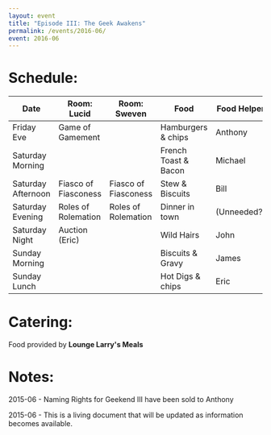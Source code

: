 ```yaml
---
layout: event
title: "Episode III: The Geek Awakens"
permalink: /events/2016-06/
event: 2016-06
---
```


# Schedule:

| Date               | Room: Lucid          | Room: Sweven         | Food                 | Food Helper |
|--------------------|----------------------|----------------------|----------------------|-------------|
| Friday Eve         | Game of Gamement     |                      | Hamburgers & chips   | Anthony     |
| Saturday Morning   |                      |                      | French Toast & Bacon | Michael     |
| Saturday Afternoon | Fiasco of Fiasconess | Fiasco of Fiasconess | Stew & Biscuits      | Bill        |
| Saturday Evening   | Roles of Rolemation  | Roles of Rolemation  | Dinner in town       | (Unneeded?) |
| Saturday Night     | Auction (Eric)       |                      | Wild Hairs           | John        |
| Sunday Morning     |                      |                      | Biscuits & Gravy     | James       |
| Sunday Lunch       |                      |                      | Hot Digs & chips     | Eric        |


# Catering:
Food provided by **Lounge Larry's Meals**

# Notes: 
2015-06 - Naming Rights for Geekend III have been sold to Anthony

2015-06 - This is a living document that will be updated as information becomes available.

